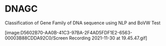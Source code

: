 # DNAGC
Classification of Gene Family of DNA sequence using NLP and BoVW
Test


[image:D5602B70-AA0B-41C3-97BA-2F4AD5FDF1E2-6563-00003B88CDDA92C0/Screen Recording 2021-11-30 at 19.45.47.gif]
